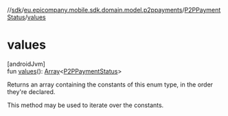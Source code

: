 //[sdk](../../../index.md)/[eu.epicompany.mobile.sdk.domain.model.p2ppayments](../index.md)/[P2PPaymentStatus](index.md)/[values](values.md)

# values

[androidJvm]\
fun [values](values.md)(): [Array](https://kotlinlang.org/api/latest/jvm/stdlib/kotlin/-array/index.html)&lt;[P2PPaymentStatus](index.md)&gt;

Returns an array containing the constants of this enum type, in the order they're declared.

This method may be used to iterate over the constants.
